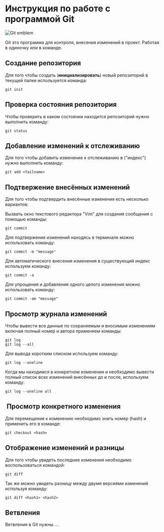 # Инструкция по работе с программой Git

![Git emblem](git.jpg)

Git это программа для контроля, внесения изменений в проект. Работая в одиночку или в команде.

## Создание репозитория

 Для того чтобы создать (**инициализировать**) новый репозиторий в текущей папке используется команда:

    git init

## Проверка состояния репозитория

Чтобы проверить в каком состоянии находится репозиторий нужно выполнить команду: 

    git status

## Добавление изменений к отслеживанию

Для того чтобы добавить изменение к отслеживанию в ("индекс") нужно выполнить команду: 

    git add <failname>

## Подтвержение внесённых изменений

Для того чтобы подтвердить внесённые изменения есть несколько вариантов:

Вызвать окно текстового редактора "Vim" для создания сообщения с помощью команды:

    git commit

Для подтвержения изменений находясь в терминале можно использовать команду:

    git commit -m "message"

Для автоматического внесения изменения в существующий индекс используем команду: 

    git commit -a

Для упрощения и добавления одного целого изменения можно использовать команду: 

    git commit -am "message"
    
## Просмотр журнала изменений

Чтобы вывести все данные по сохраняемым и вносимым изменениям включая полный номер и автора применяем команды: 

    git log
    git log --all

Для вывода коротким списком используем команду: 

    git log --oneline

Когда мы находимся в конкретном изменении и необходимо вывести полный список всех изменений внесённых до и после, используем команду: 

    git log --oneline all

##  Просмотр конкретного изменения

Для перемещения к изменению необходимо знать номер (hash) и применить его в команде: 

    git checkout <hash>

## Отображение изменений и разницы

Для того чтобы увидеть последние изменения необходимо воспользоваться командой: 

    git diff

Так же можно увидеть разницу между двумя версиями изменений используя команду: 

    git diff <hash1> <hash2>

## Ветвления

Ветвления в Git нужны ....
    